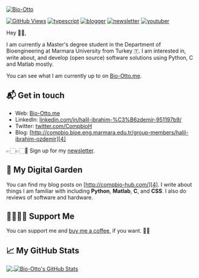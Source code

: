 [![Bio-Otto](http://compbio-hub.com/images/logonobg.png)][1]

[![GitHub Views](https://komarev.com/ghpvc/?username=Bio-Otto&color=FAC151)][1]
[![typescript](https://img.shields.io/badge/TypeScript-Fan-FAC151.svg?logo=typescript&logoWidth=20)](https://github.com/Bio-Otto)
[![blogger](https://img.shields.io/badge/Blogger-Follow%20Me-FAC151.svg?logo=hashnode&logoWidth=20)][4]
[![newsletter](https://img.shields.io/badge/Newsletter-subscribe-%23FAC151.svg?logo=gmail&logoWidth=20)][5]
[![youtuber](https://img.shields.io/badge/YouTuber-Follow%20Me-FAC151.svg?logo=youtube&logoWidth=20)][11]

Hey 👋🏻,

I am currently a Master's degree student in the Department of Bioengineering at Marmara University from Turkey 🇹. I am interested in, write about, and develop (open source) software solutions using Python, C and Matlab mostly.

You can see what I am currently up to on [Bio-Otto.me][1].

## 📬 Get in touch

- Web: [Bio-Otto.me][1]
- LinkedIn: [linkedin.com/in/halil-ibrahim-%C3%B6zdemir-951197b9/][2]
- Twitter: [twitter.com/CompbioH][3]
- Blog: [http://compbio.bioe.eng.marmara.edu.tr/group-members/halil-ibrahim-ozdemir][4]


👉🏻👉🏻📧 Sign up for my [newsletter][5].

## 🌳 My Digital Garden

You can find my blog posts on [http://compbio-hub.com/][4]. I write about things I
am familiar with including **Python**, **Matlab**, **C**, and
**CSS**. I also do reviews of software and hardware.

## 🤜🏻🤛🏻 Support Me

You can support me and [buy me a coffee][8], if you want. 🙏🏻


## &#x1f4c8; My GitHub Stats

<a href="https://github.com/Bio-Otto/Bio-Otto">
  <img align="center" src="https://github-readme-stats.vercel.app/api/top-langs/?username=Bio-Otto&hide=java,html&title_color=000000&text_color=000000" />
</a>

<a href="https://github.com/Bio-Otto/Bio-Otto">
  <img align="center" src="https://github-readme-stats.vercel.app/api?username=Bio-Otto&show_icons=true&line_height=27&count_private=true&title_color=000000&text_color=000000&icon_color=FAC051" alt="Bio-Otto's GitHub Stats" />
</a>

[1]:
  https://Bio-Otto.me/?utm_source=github.com&utm_medium=gh-profile-natterstefan&utm_campaign=Bio-Otto
[2]: https://www.linkedin.com/in/CompBioH
[3]: https://twitter.com/intent/follow?screen_name=Bio-Otto
[4]: https://blog.Bio-Otto.me
[5]:
  https://newsletter.Bio-Otto.me?utm_source=github.com&utm_medium=gh-profile-Bio-Otto&utm_campaign=Bio-Otto
[6]: https://medium.com/@Bio-Otto
[7]: https://hashnode.com/@Bio-Otto
[8]: https://nttr.st/2QoQhEb
[9]: https://nttr.st/2YEatXb
[10]: https://dev.to/Bio-Otto
[11]: fhttps://www.youtube.com/Bio-Otto?sub_confirmation=1
